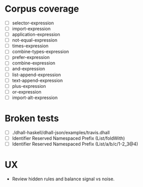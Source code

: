 Corpus coverage
===============

- [ ] selector-expression
- [ ] import-expression
- [ ] application-expression
- [ ] not-equal-expression
- [ ] times-expression
- [ ] combine-types-expression
- [ ] prefer-expression
- [ ] combine-expression
- [ ] and-expression
- [ ] list-append-expression
- [ ] text-append-expression
- [ ] plus-expression
- [ ] or-expression
- [ ] import-alt-expression

Broken tests
============

- [ ] ./dhall-haskell/dhall-json/examples/travis.dhall
- [ ] Identifier Reserved Namespaced Prefix (List/foldWith)
- [ ] Identifier Reserved Namespaced Prefix (List/a/b/c/1-2_3@4)

UX
==

- Review hidden rules and balance signal vs noise.
